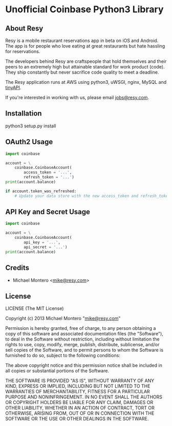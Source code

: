 # Unofficial Coinbase Python3 Library

## About Resy

Resy is a mobile restaurant reservations app in beta on iOS and Android.
The app is for people who love eating at great restaurants but hate hassling
for reservations.

The developers behind Resy are craftspeople that hold themselves and their
peers to an extremely high but attainable standard for work product (code).
They ship constantly but never sacrifice code quality to meet a deadline.

The Resy application runs at AWS using python3, uWSGI, nginx, MySQL and
<a href="https://github.com/mcmontero/tinyAPI" tager="_new">tinyAPI</a>.

If you're interested in working with us, please email jobs@resy.com.

## Installation

python3 setup.py install

## OAuth2 Usage

```python
import coinbase

account = \
    coinbase.CoinbaseAccount(
        access_token = '...',
        refresh_token = '...')
print(account.balance)

if account.token_was_refreshed:
    # Update your data store with the new access_token and refresh_token.
```

## API Key and Secret Usage

```python
import coinbase

account = \
    coinbase.CoinbaseAccount(
        api_key = '...',
        api_secret = '...')
print(account.balance)
```

## Credits

- Michael Montero &lt;mike@resy.com&gt;

## License

LICENSE (The MIT License)

Copyright (c) 2013 Michael Montero "mike@resy.com"

Permission is hereby granted, free of charge, to any person obtaining
a copy of this software and associated documentation files (the
"Software"), to deal in the Software without restriction, including
without limitation the rights to use, copy, modify, merge, publish,
distribute, sublicense, and/or sell copies of the Software, and to
permit persons to whom the Software is furnished to do so, subject to
the following conditions:

The above copyright notice and this permission notice shall be
included in all copies or substantial portions of the Software.

THE SOFTWARE IS PROVIDED "AS IS", WITHOUT WARRANTY OF ANY KIND,
EXPRESS OR IMPLIED, INCLUDING BUT NOT LIMITED TO THE WARRANTIES OF
MERCHANTABILITY, FITNESS FOR A PARTICULAR PURPOSE AND
NONINFRINGEMENT. IN NO EVENT SHALL THE AUTHORS OR COPYRIGHT HOLDERS BE
LIABLE FOR ANY CLAIM, DAMAGES OR OTHER LIABILITY, WHETHER IN AN ACTION
OF CONTRACT, TORT OR OTHERWISE, ARISING FROM, OUT OF OR IN CONNECTION
WITH THE SOFTWARE OR THE USE OR OTHER DEALINGS IN THE SOFTWARE.
